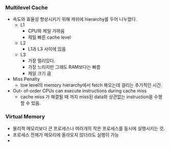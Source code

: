 ### Multilevel Cache
- 속도와 효율성 향상시키기 위해 캐쉬에 hierarchy를 두어 나누었다.
	- L1
		- CPU와 제일 가까움
		- 제일 빠른 cache level
	- L2
		- L1과 L3 사이에 있음
	- L3
		- 가장 멀리있다.
		- 가장 느리지만 그래도 RAM보다는 빠름
		- 제일 크기 큼
- Miss Penalty
	- low level의 memory hierarchy에서 fetch 해오는데 걸리는 추가적인 시간.
- Out- of-order CPUs can execute instructions during cache miss
	- cache miss 가 해결될 때 까지 miss된 data와 상관없는 instruction을 수행할 수 있음.
### Virtual Memory
- 물리적 메모리보다 큰 프로세스나 여러개의 작은 프로세스를 동시에 실행시키는 것.
- 프로세스 전체가 메모리에 올라오지 않더라도 실행이 가능
- 